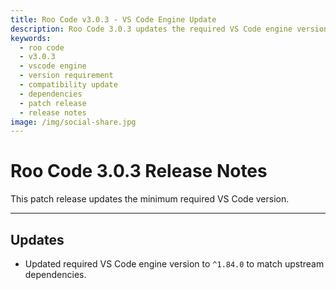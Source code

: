 ```yaml
---
title: Roo Code v3.0.3 - VS Code Engine Update
description: Roo Code 3.0.3 updates the required VS Code engine version to ^1.84.0 to match upstream dependencies and ensure compatibility.
keywords:
  - roo code
  - v3.0.3
  - vscode engine
  - version requirement
  - compatibility update
  - dependencies
  - patch release
  - release notes
image: /img/social-share.jpg
---
```


# Roo Code 3.0.3 Release Notes

This patch release updates the minimum required VS Code version.

---

## Updates

*   Updated required VS Code engine version to `^1.84.0` to match upstream dependencies.